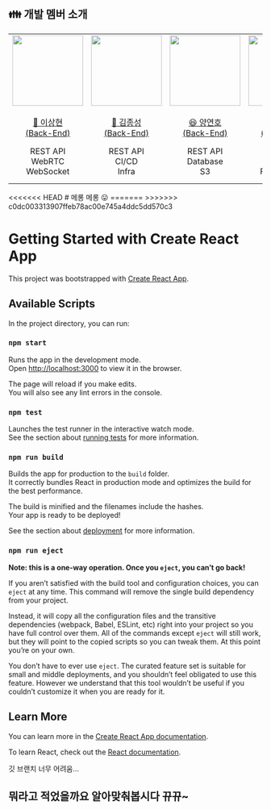 ## 👪 개발 멤버 소개

<table>
    <tr>
        <td height="140px" align="center"> <a href="https://github.com/lsh9672">
            <img src="https://avatars.githubusercontent.com/u/56991244?v=4" width="140px" /> <br><br> 👑 이상현 <br>(Back-End) </a> <br></td>
        <td height="140px" align="center"> <a href="https://github.com/eello">
            <img src="https://avatars.githubusercontent.com/u/33685064?v=4" width="140px" /> <br><br> 🙂 김종성 <br>(Back-End) </a> <br></td>
        <td height="140px" align="center"> <a href="https://github.com/yeonnno">
            <img src="https://avatars.githubusercontent.com/u/109949649?v=4" width="140px" /> <br><br> 😆 양연호 <br>(Back-End) </a> <br></td>
        <td height="140px" align="center"> <a href="https://github.com/hyejoojung719">
            <img src="https://avatars.githubusercontent.com/u/81564593?v=4" width="140px" /> <br><br> 😁 정혜주 <br>(Front-End) </a> <br></td>
        <td height="140px" align="center"> <a href="https://github.com/ki-ra">
            <img src="https://avatars.githubusercontent.com/u/85232755?v=4" width="140px" /> <br><br> 🙄 송기라 <br>(Front-End) </a> <br></td>
        <td height="140px" align="center"> <a href="https://github.com/oth54477">
            <img src="https://avatars.githubusercontent.com/u/66712534?v=4" width="140px" /> <br><br> 😶 오태훈 <br>(Front-End) </a> <br></td>
    </tr>
    <tr>
        <td align="center">REST API<br/>WebRTC<br/>WebSocket</td>
        <td align="center">REST API<br/>CI/CD<br/>Infra<br/></td>
        <td align="center">REST API<br/>Database<br/>S3<br/></td>
        <td align="center">UI/UX<br/>React<br/>FullCalendar</td>
        <td align="center">UI/UX<br/>React<br/>WebRTC<br/>WebSocket</td>
        <td align="center">UI/UX<br/>React<br/>WebRTC<br/>WebSocket</td>
    </tr>
</table>
<<<<<<< HEAD
# 메롱 메롱 😛
=======
>>>>>>> c0dc003313907ffeb78ac00e745a4ddc5dd570c3

# Getting Started with Create React App

This project was bootstrapped with [Create React App](https://github.com/facebook/create-react-app).

## Available Scripts

In the project directory, you can run:

### `npm start`

Runs the app in the development mode.\
Open [http://localhost:3000](http://localhost:3000) to view it in the browser.

The page will reload if you make edits.\
You will also see any lint errors in the console.

### `npm test`

Launches the test runner in the interactive watch mode.\
See the section about [running tests](https://facebook.github.io/create-react-app/docs/running-tests) for more information.

### `npm run build`

Builds the app for production to the `build` folder.\
It correctly bundles React in production mode and optimizes the build for the best performance.

The build is minified and the filenames include the hashes.\
Your app is ready to be deployed!

See the section about [deployment](https://facebook.github.io/create-react-app/docs/deployment) for more information.

### `npm run eject`

**Note: this is a one-way operation. Once you `eject`, you can’t go back!**

If you aren’t satisfied with the build tool and configuration choices, you can `eject` at any time. This command will remove the single build dependency from your project.

Instead, it will copy all the configuration files and the transitive dependencies (webpack, Babel, ESLint, etc) right into your project so you have full control over them. All of the commands except `eject` will still work, but they will point to the copied scripts so you can tweak them. At this point you’re on your own.

You don’t have to ever use `eject`. The curated feature set is suitable for small and middle deployments, and you shouldn’t feel obligated to use this feature. However we understand that this tool wouldn’t be useful if you couldn’t customize it when you are ready for it.

## Learn More

You can learn more in the [Create React App documentation](https://facebook.github.io/create-react-app/docs/getting-started).

To learn React, check out the [React documentation](https://reactjs.org/).

깃 브랜치 너무 어려움...

## 뭐라고 적었을까요 알아맞춰봅시다 뀨뀨~
